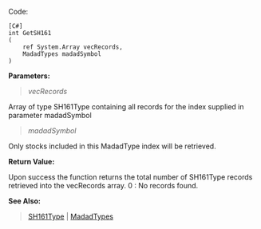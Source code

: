 Code:
```
[C#]
int GetSH161 
( 
    ref System.Array vecRecords, 
    MadadTypes madadSymbol 
)
```

**Parameters:**
> _vecRecords_

Array of type SH161Type containing all records for the index supplied in parameter madadSymbol

> _madadSymbol_

Only stocks included in this MadadType index will be retrieved.


**Return Value:**

Upon success the function returns the total number of SH161Type records retrieved into the vecRecords array. 0 : No records found.

**See Also:**
> [SH161Type](SH161Type.md) | [MadadTypes](MadadTypes.md)